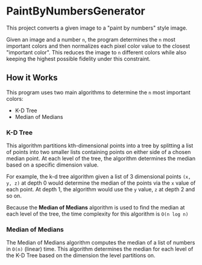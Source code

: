 # PaintByNumbersGenerator

This project converts a given image to a "paint by numbers" style image.

Given an image and a number `n`, the program determines the `n` most important colors and then 
normalizes each pixel color value to the closest "important color". This reduces the image to `n` 
different colors while also keeping the highest possible fidelity under this constraint.

## How it Works

This program uses two main algorithms to determine the `n` most important colors:
- K-D Tree
- Median of Medians

### K-D Tree

This algorithm partitions kth-dimensional points into a tree by splitting a list of points into two
smaller lists containing points on either side of a chosen median point. At each level of the tree,
the algorithm determines the median based on a specific dimension value.

For example, the k-d tree algorithm given a list of 3 dimensional points `(x, y, z)` at depth 0 
would determine the median of the points via the `x` value of each point. At depth 1, the algorithm 
would use the `y` value, `z` at depth 2 and so on.

Because the **Median of Medians** algorithm is used to find the median at each level of the tree,
the time complexity for this algorithm is `O(n log n)`

### Median of Medians

The Median of Medians algorithm computes the median of a list of numbers in `O(n)` (linear) time.
This algorithm determines the median for each level of the K-D Tree based on the dimension the level
partitions on.